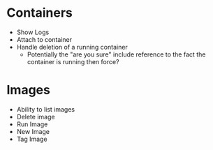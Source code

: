 
# Containers
- Show Logs
- Attach to container
- Handle deletion of a running container
    - Potentially the "are you sure" include reference to the fact the container is running then force?

# Images
- Ability to list images
- Delete image
- Run Image
- New Image
- Tag Image